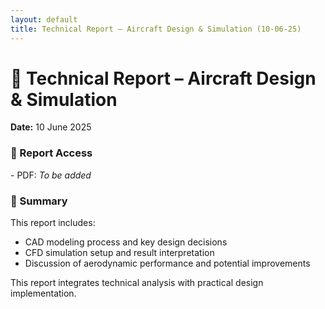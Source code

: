 ```yaml
---
layout: default
title: Technical Report – Aircraft Design & Simulation (10-06-25)
---
```


# 📄 Technical Report – Aircraft Design & Simulation  
**Date:** 10 June 2025

<div class="content-block">
  <h3>📑 Report Access</h3>
  <p>- PDF: <em>To be added</em></p>
</div>

<div class="content-block">
  <h3>📝 Summary</h3>
  <p>This report includes:</p>
  <ul>
    <li>CAD modeling process and key design decisions</li>
    <li>CFD simulation setup and result interpretation</li>
    <li>Discussion of aerodynamic performance and potential improvements</li>
  </ul>
  <p>This report integrates technical analysis with practical design implementation.</p>
</div>


